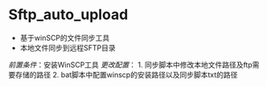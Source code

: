 # Sftp_auto_upload
- 基于winSCP的文件同步工具
- 本地文件同步到远程SFTP目录

*前置条件*：安装WinSCP工具
*更改配置*：
    1. 同步脚本中修改本地文件路径及ftp需要存储的路径
    2. bat脚本中配置winscp的安装路径以及同步脚本txt的路径
